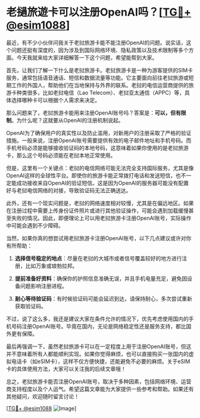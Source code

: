 # 老撾旅遊卡可以注册OpenAI吗？[[TG💪+ @esim1088](https://t.me/s/esim1088)]

最近，有不少小伙伴问我关于老挝旅游卡能不能注册OpenAI的问题。说实话，这个问题还挺有深度的，因为涉及到国际网络环境、隐私政策以及技术限制等多个方面。今天我就来给大家详细解答一下这个问题，希望能帮到大家。

首先，让我们了解一下什么是老挝旅游卡。老挝旅游卡是一种为游客提供的SIM卡服务，通常包括语音通话、短信和数据流量等功能。它主要面向前往老挝旅游或短期工作的外国人，帮助他们在当地保持与外界的联系。老挝的电信运营商提供的旅游卡种类很多，比如老挝电信（Lao Telecom）、老挝亚太通信（APPC）等，具体选择哪种卡可以根据个人需求来决定。

那么问题来了，老挝旅游卡能用来注册OpenAI账号吗？答案是：**可以，但有限制**。为什么呢？这就要从OpenAI的注册机制说起。

OpenAI为了确保用户的真实性以及防止滥用，对新用户的注册采取了严格的验证措施。一般来说，注册OpenAI账号需要提供有效的电子邮件地址和手机号码。而手机号码必须是能够接收验证码的本地号码，这意味着如果你使用的是老挝旅游卡，那么这个号码必须能在老挝本地正常使用。

但是，这里有一个关键点：老挝的电信网络可能无法完全支持国际服务，尤其是像OpenAI这样的全球性平台。即使你的旅游卡能正常拨打电话和发送短信，也不一定能成功接收来自OpenAI的验证短信。这是因为OpenAI的服务器可能没有配置好与老挝电信网络的对接，导致验证码无法正确送达。

此外，还有一个现实问题是，老挝的网络速度相对较慢，尤其是在偏远地区。如果在注册过程中需要上传身份证件照片或进行其他验证操作，可能会遇到加载缓慢甚至失败的情况。因此，即便理论上可以用老挝旅游卡注册OpenAI账号，实际操作中可能会遇到不少障碍。

当然，如果你真的想尝试用老挝旅游卡注册OpenAI账号，以下几点建议或许对你有所帮助：

1. **选择信号稳定的地点**：尽量在老挝的大城市或者信号覆盖较好的地方进行注册，比如万象或琅勃拉邦。
   
2. **提前准备好资料**：确保你的护照信息准确无误，并且手机电量充足，避免因设备问题影响注册进程。
   
3. **耐心等待验证码**：有时候验证码可能会延迟到达，请保持耐心，多次尝试重新获取验证码。

不过，说了这么多，我还是建议大家在条件允许的情况下，优先考虑使用国内的手机号码注册OpenAI账号。毕竟在国内，无论是网络稳定性还是服务支持，都比国外更有保障。

最后再强调一下，虽然老挝旅游卡可以在一定程度上用于注册OpenAI账号，但这并不意味着所有人都能顺利实现。如果你觉得麻烦，也可以直接购买一张国内的虚拟电话卡（如eSIM卡），这样不仅方便快捷，还能避免不必要的麻烦。关于eSIM卡的具体使用方法，大家可以关注我的后续文章哦！

总之，老挝旅游卡能否注册OpenAI账号，取决于多种因素，包括网络环境、运营商支持程度以及个人运气。希望这篇文章能为大家提供一些参考和帮助。如果还有其他疑问，欢迎随时留言讨论！

[[TG💪+ @esim1088](https://t.me/s/esim1088) ![Image](https://i.postimg.cc/4NQfJmqS/Snipaste-2025-05-13-00-14-12.png)]